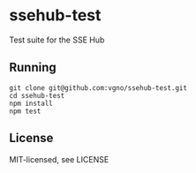 # ssehub-test

Test suite for the SSE Hub

## Running

```
git clone git@github.com:vgno/ssehub-test.git
cd ssehub-test
npm install
npm test
```

## License

MIT-licensed, see LICENSE
